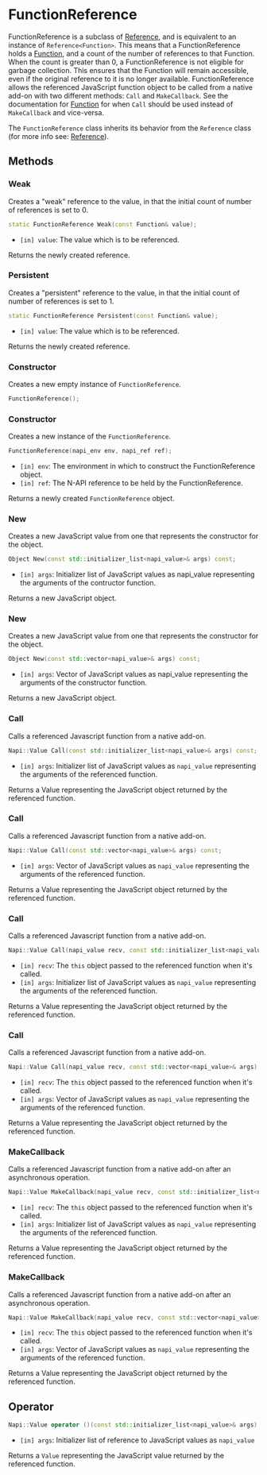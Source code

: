 # FunctionReference

FunctionReference is a subclass of [Reference](reference.md), and is equivalent to
an instance of `Reference<Function>`. This means that a FunctionReference holds a 
[Function](function.md), and a count of the number of references to that Function. 
When the count is greater than 0, a FunctionReference is not eligible for garbage 
collection. This ensures that the Function will remain accessible, even if the 
original reference to it is no longer available.
FunctionReference allows the referenced JavaScript function object  to be called
from a native add-on with two different methods: `Call` and `MakeCallback`. See
the documentation for [Function](function.md) for when `Call` should be used
instead of `MakeCallback` and vice-versa.

The `FunctionReference` class inherits its behavior from the `Reference` class 
(for more info see: [Reference](reference.md)).

## Methods

### Weak

Creates a "weak" reference to the value, in that the initial count of number of 
references is set to 0.

```cpp
static FunctionReference Weak(const Function& value);
```

- `[in] value`: The value which is to be referenced.

Returns the newly created reference.

### Persistent

Creates a "persistent" reference to the value, in that the initial count of 
number of references is set to 1.

```cpp
static FunctionReference Persistent(const Function& value);
```

- `[in] value`: The value which is to be referenced.

Returns the newly created reference.

### Constructor

Creates a new empty instance of `FunctionReference`.

```cpp
FunctionReference();
```

### Constructor

Creates a new instance of the `FunctionReference`.

```cpp
FunctionReference(napi_env env, napi_ref ref);
```

- `[in] env`: The environment in which to construct the FunctionReference object.
- `[in] ref`: The N-API reference to be held by the FunctionReference.

Returns a newly created `FunctionReference` object.

### New

Creates a new JavaScript value from one that represents the constructor for the 
object. 

```cpp
Object New(const std::initializer_list<napi_value>& args) const;
```

- `[in] args`: Initializer list of JavaScript values as napi_value representing 
the arguments of the contructor function.

Returns a new JavaScript object.

### New

Creates a new JavaScript value from one that represents the constructor for the
object.

```cpp
Object New(const std::vector<napi_value>& args) const;
```

- `[in] args`: Vector of JavaScript values as napi_value representing the 
arguments of the constructor function.

Returns a new JavaScript object.

### Call

Calls a referenced Javascript function from a native add-on.

```cpp
Napi::Value Call(const std::initializer_list<napi_value>& args) const;
```

- `[in] args`: Initializer list of JavaScript values as `napi_value` representing
the arguments of the referenced function.

Returns a Value representing the JavaScript object returned by the referenced
function.

### Call

Calls a referenced Javascript function from a native add-on.

```cpp
Napi::Value Call(const std::vector<napi_value>& args) const;
```

- `[in] args`: Vector of JavaScript values as `napi_value` representing the
arguments of the referenced function.

Returns a Value representing the JavaScript object returned by the referenced
function.

### Call

Calls a referenced Javascript function from a native add-on.

```cpp
Napi::Value Call(napi_value recv, const std::initializer_list<napi_value>& args) const;
```

- `[in] recv`: The `this` object passed to the referenced function when it's called.
- `[in] args`: Initializer list of JavaScript values as `napi_value` representing
the arguments of the referenced function.

Returns a Value representing the JavaScript object returned by the referenced
function.

### Call

Calls a referenced Javascript function from a native add-on.

```cpp
Napi::Value Call(napi_value recv, const std::vector<napi_value>& args) const;
```

- `[in] recv`: The `this` object passed to the referenced function when it's called.
- `[in] args`: Vector of JavaScript values as `napi_value` representing the
arguments of the referenced function.

Returns a Value representing the JavaScript object returned by the referenced
function.

### MakeCallback

Calls a referenced Javascript function from a native add-on after an asynchronous
operation.

```cpp
Napi::Value MakeCallback(napi_value recv, const std::initializer_list<napi_value>& args) const;
```

- `[in] recv`: The `this` object passed to the referenced function when it's called.
- `[in] args`: Initializer list of JavaScript values as `napi_value` representing
the arguments of the referenced function.

Returns a Value representing the JavaScript object returned by the referenced
function.

### MakeCallback

Calls a referenced Javascript function from a native add-on after an asynchronous
operation.

```cpp
Napi::Value MakeCallback(napi_value recv, const std::vector<napi_value>& args) const;
```

- `[in] recv`: The `this` object passed to the referenced function when it's called.
- `[in] args`: Vector of JavaScript values as `napi_value` representing the
arguments of the referenced function.

Returns a Value representing the JavaScript object returned by the referenced
function.

## Operator

```cpp
Napi::Value operator ()(const std::initializer_list<napi_value>& args) const;
```

- `[in] args`: Initializer list of reference to JavaScript values as `napi_value`

Returns a `Value` representing the JavaScript value returned by the referenced 
function.
